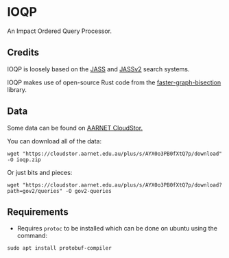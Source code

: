 # IOQP
An Impact Ordered Query Processor.


## Credits

IOQP is loosely based on the [JASS](https://github.com/lintool/JASS) and [JASSv2](https://github.com/andrewtrotman/JASSv2) search systems.

IOQP makes use of open-source Rust code from the [faster-graph-bisection](https://github.com/mpetri/faster-graph-bisection) library.

## Data

Some data can be found on [AARNET CloudStor.](https://cloudstor.aarnet.edu.au/plus/s/AYX0o3PB0fXtQ7p)

You can download all of the data:

`wget "https://cloudstor.aarnet.edu.au/plus/s/AYX0o3PB0fXtQ7p/download" -O ioqp.zip`

Or just bits and pieces:

`wget "https://cloudstor.aarnet.edu.au/plus/s/AYX0o3PB0fXtQ7p/download?path=gov2/queries" -O gov2-queries`

## Requirements

- Requires `protoc` to be installed which can be done on ubuntu using the command:

```
sudo apt install protobuf-compiler
```

